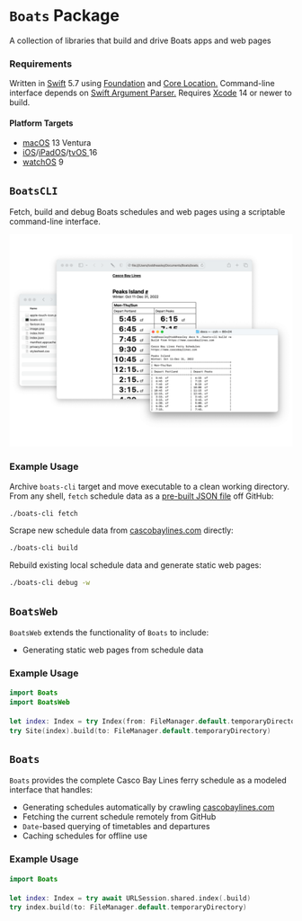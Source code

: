 # `Boats` Package

A collection of libraries that build and drive Boats apps and web pages

### Requirements

Written in [Swift](https://developer.apple.com/documentation/swift) 5.7 using [Foundation](https://developer.apple.com/documentation/foundation) and [Core Location.](https://developer.apple.com/documentation/corelocation) Command-line interface depends on [Swift Argument Parser.](https://github.com/apple/swift-argument-parser) Requires [Xcode](https://developer.apple.com/xcode) 14 or newer to build.

#### Platform Targets

* [macOS](https://developer.apple.com/macos) 13 Ventura
* [iOS](https://developer.apple.com/ios)/[iPadOS](https://developer.apple.com/ipad)/[tvOS ](https://developer.apple.com/tvos) 16
* [watchOS](https://developer.apple.com/watchos) 9

## `BoatsCLI`

Fetch, build and debug Boats schedules and web pages using a scriptable command-line interface.

![](../docs/boats-cli.png)

### Example Usage

Archive `boats-cli` target and move executable to a clean working directory. From any shell, `fetch` schedule data as a [pre-built JSON file](https://toddheasley.github.io/boats/index.json) off GitHub:

```zsh
./boats-cli fetch
```

Scrape new schedule data from [cascobaylines.com](https://www.cascobaylines.com) directly:

```zsh
./boats-cli build
```

Rebuild existing local schedule data and generate static web pages:

```zsh
./boats-cli debug -w
```

## `BoatsWeb`

`BoatsWeb` extends the functionality of `Boats` to include:

* Generating static web pages from schedule data

### Example Usage

```swift
import Boats
import BoatsWeb

let index: Index = try Index(from: FileManager.default.temporaryDirectory)
try Site(index).build(to: FileManager.default.temporaryDirectory)
```

## `Boats`

`Boats` provides the complete Casco Bay Lines ferry schedule as a modeled interface that handles:

* Generating schedules automatically by crawling [cascobaylines.com](https://www.cascobaylines.com)
* Fetching the current schedule remotely from GitHub
* `Date`-based querying of timetables and departures
* Caching schedules for offline use

### Example Usage

```swift
import Boats

let index: Index = try await URLSession.shared.index(.build)
try index.build(to: FileManager.default.temporaryDirectory)
```
